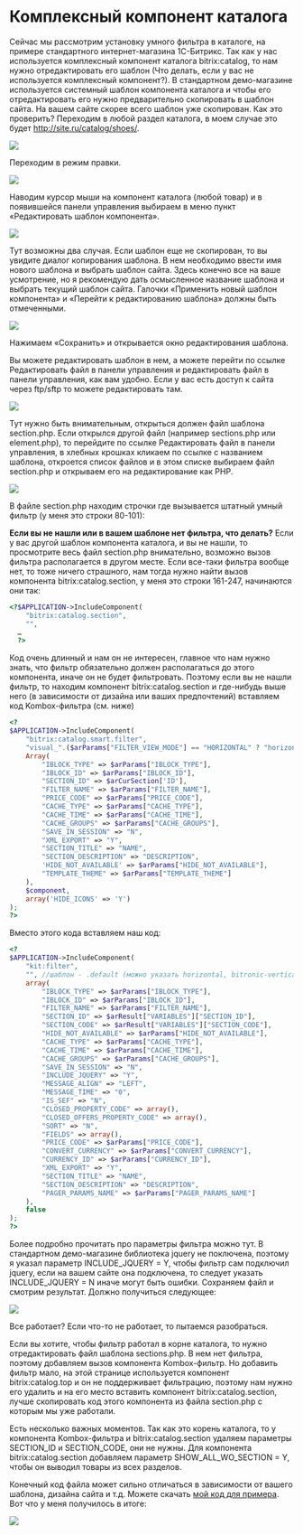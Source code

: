 # Комплексный компонент каталога

Сейчас мы рассмотрим установку умного фильтра в каталоге, на примере стандартного интернет-магазина 1С-Битрикс. Так как у нас используется комплексный компонент каталога bitrix:catalog, то нам нужно отредактировать его шаблон (Что делать, если у вас не используется комплексный компонент?). В стандартном демо-магазине используется системный шаблон компонента каталога и чтобы его отредактировать его нужно предварительно скопировать в шаблон сайта. На вашем сайте скорее всего шаблон уже скопирован. Как это проверить? Переходим в любой раздел каталога, в моем случае это будет http://site.ru/catalog/shoes/.

![](img_md/05213201512b11f92a17c5378c97faee.png)

Переходим в режим правки.

![](img_md/0c6405573a34f31817bee82e0c6f9d85.png)

Наводим курсор мыши на компонент каталога (любой товар) и в появившейся панели управления выбираем в меню пункт «Редактировать шаблон компонента».

![](img_md/3019efe038b62be35c8d6031569367ec.png)

Тут возможны два случая. Если шаблон еще не скопирован, то вы увидите диалог копирования шаблона. В нем необходимо ввести имя нового шаблона и выбрать шаблон сайта. Здесь конечно все на ваше усмотрение, но я рекомендую дать осмысленное название шаблона и выбрать текущий шаблон сайта. Галочки «Применить новый шаблон компонента» и «Перейти к редактированию шаблона» должны быть отмеченными.

![](img_md/d8a03db3de1105f6af61602e096558ed.png)

Нажимаем «Сохранить» и открывается окно редактирования шаблона.

Вы можете редактировать шаблон в нем, а можете перейти по ссылке Редактировать файл в панели управления и редактировать файл в панели управления, как вам удобно. Если у вас есть доступ к сайта через ftp/sftp то можете редактировать там.

![](img_md/60d7eec1859192ba963e7bf05fd9884b.png)

Тут нужно быть внимательным, открыться должен файл шаблона section.php. Если открылся другой файл (например sections.php или element.php), то перейдите по ссылке Редактировать файл в панели управления, в хлебных крошках кликаем по ссылке с названием шаблона, откроется список файлов и в этом списке выбираем файл section.php и открываем его на редактирование как PHP.

![](img_md/0f31e6a83746f10a3a308dc4191e239e.png)

В файле section.php находим строчки где вызывается штатный умный фильтр (у меня это строки 80-101):

**Если вы не нашли или в вашем шаблоне нет фильтра, что делать?**
Если у вас другой шаблон компонента каталога, и вы не нашли, то просмотрите весь файл section.php внимательно, возможно вызов фильтра располагается в другом месте. Если все-таки фильтра вообще нет, то тоже ничего страшного, нам тогда нужно найти вызов компонента bitrix:catalog.section, у меня это строки 161-247, начинаются они так:

```php
<?$APPLICATION->IncludeComponent(
  	"bitrix:catalog.section",
  	"",
  …
  ?>
```
Код очень длинный и нам он не интересен, главное что нам нужно знать, что фильтр обязательно должен располагаться до этого компонента, иначе он не будет фильтровать. Поэтому если вы не нашли фильтр, то находим компонент bitrix:catalog.section и где-нибудь выше него (в зависимости от дизайна или ваших предпочтений) вставляем код Kombox-фильтра (см. ниже)

```php
<?
$APPLICATION->IncludeComponent(
	"bitrix:catalog.smart.filter",
	"visual_".($arParams["FILTER_VIEW_MODE"] == "HORIZONTAL" ? "horizontal" : "vertical"),
	Array(
		"IBLOCK_TYPE" => $arParams["IBLOCK_TYPE"],
		"IBLOCK_ID" => $arParams["IBLOCK_ID"],
		"SECTION_ID" => $arCurSection['ID'],
		"FILTER_NAME" => $arParams["FILTER_NAME"],
		"PRICE_CODE" => $arParams["PRICE_CODE"],
		"CACHE_TYPE" => $arParams["CACHE_TYPE"],
		"CACHE_TIME" => $arParams["CACHE_TIME"],
		"CACHE_GROUPS" => $arParams["CACHE_GROUPS"],
		"SAVE_IN_SESSION" => "N",
		"XML_EXPORT" => "Y",
		"SECTION_TITLE" => "NAME",
		"SECTION_DESCRIPTION" => "DESCRIPTION",
		'HIDE_NOT_AVAILABLE' => $arParams["HIDE_NOT_AVAILABLE"],
		"TEMPLATE_THEME" => $arParams["TEMPLATE_THEME"]
	),
	$component,
	array('HIDE_ICONS' => 'Y')
);
?>
```

Вместо этого кода вставляем наш код:

```php
<?
$APPLICATION->IncludeComponent(
	"kit:filter", 
	"", //шаблон - .default (можно указать horizontal, bitronic-vertical или bitronic-horizontal)
	array(
		"IBLOCK_TYPE" => $arParams["IBLOCK_TYPE"],
		"IBLOCK_ID" => $arParams["IBLOCK_ID"],
		"FILTER_NAME" => $arParams["FILTER_NAME"],
		"SECTION_ID" => $arResult["VARIABLES"]["SECTION_ID"],
		"SECTION_CODE" => $arResult["VARIABLES"]["SECTION_CODE"],
		"HIDE_NOT_AVAILABLE" => $arParams["HIDE_NOT_AVAILABLE"],
		"CACHE_TYPE" => $arParams["CACHE_TYPE"],
		"CACHE_TIME" => $arParams["CACHE_TIME"],
		"CACHE_GROUPS" => $arParams["CACHE_GROUPS"],
		"SAVE_IN_SESSION" => "N",
		"INCLUDE_JQUERY" => "Y",
		"MESSAGE_ALIGN" => "LEFT",
		"MESSAGE_TIME" => "0",
		"IS_SEF" => "N",
		"CLOSED_PROPERTY_CODE" => array(),
		"CLOSED_OFFERS_PROPERTY_CODE" => array(),
		"SORT" => "N",
		"FIELDS" => array(),
		"PRICE_CODE" => $arParams["PRICE_CODE"],
		"CONVERT_CURRENCY" => $arParams["CONVERT_CURRENCY"],
		"CURRENCY_ID" => $arParams["CURRENCY_ID"],
		"XML_EXPORT" => "Y",
		"SECTION_TITLE" => "NAME",
		"SECTION_DESCRIPTION" => "DESCRIPTION",
        "PAGER_PARAMS_NAME" => $arParams["PAGER_PARAMS_NAME"]
	),
	false
);
?>
```

Более подробно прочитать про параметры фильтра можно тут. В стандартном демо-магазине библиотека jquery не поключена, поэтому я указал параметр INCLUDE_JQUERY = Y, чтобы фильтр сам подключил jquery, если на вашем сайте она подключена, то следует указать INCLUDE_JQUERY = N иначе могут быть ошибки. Сохраняем файл и смотрим результат. Должно получиться следующее:

![](img_md/89e7dd0c52fdbf204a99777a4dace10e.png)

Все работает? Если что-то не работает, то пытаемся разобраться.

Если вы хотите, чтобы фильтр работал в корне каталога, то нужно отредактировать файл шаблона sections.php. В нем нет фильтра, поэтому добавляем вызов компонента Kombox-фильтр. Но добавить фильтр мало, на этой странице используется компонент bitrix:catalog.top и он не поддерживает фильтрацию, поэтому нам нужно его удалить и на его место вставить компонент bitrix:catalog.section, лучше скопировать код этого компонента из файла section.php с которым мы уже работали.

Есть несколько важных моментов. Так как это корень каталога, то у компонента Kombox-фильтра и bitrix:catalog.section удаляем параметры SECTION_ID и SECTION_CODE, они не нужны. Для компонента bitrix:catalog.section добавляем параметр SHOW_ALL_WO_SECTION = Y, чтобы он выводил товары из всех разделов.

Конечный код файла может сильно отличаться в зависимости от вашего шаблона, дизайна сайта и т.д. Можете скачать [мой код для примера](examples/sections.php). Вот что у меня получилось в итоге:

![](img_md/34dc32cb1931a30cc7bba6780574b536.png)